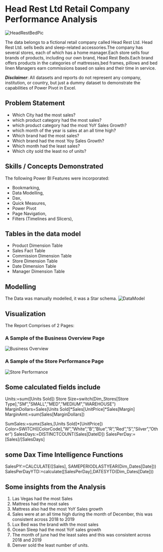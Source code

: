 # Head Rest Ltd Retail Company Performance Analysis
![HeadRestBedPic](https://github.com/CoyoteStark25/Head_Rest_Ltd_Retail_Company_Analysis_Excel/assets/77941966/2d0151c0-dc3a-443a-af0b-9b5605dc3163)

The data belongs to a fictional retail company called Head Rest Ltd. Head Rest Ltd. sells beds and sleep-related accessories.The company has several stores, each of which has a home manager.Each store sells four brands of products, including our own brand, Head Rest Beds.Each brand offers products in the categories of mattresses,bed frames, pillows and bed linen Managers earn commissions based on sales and their time in service.

_**Disclaimer**_: All datasets and reports do not represent any company, institution, or country, but just a dummy dataset to demonstrate the capabilities of Power Pivot in Excel.

## Problem Statement

- Which City had the most sales?
- which product category had the most sales?
- which product category had the most YoY Sales Growth?
- which month of the year is sales at an all time high?
- Which brand had the most sales?
- Which brand had the most Yoy Sales Growth?
- Which month had the least sales?
- Which city sold the least no of units?

## Skills / Concepts Demonstrated
The following Power BI Features were incorporated:

- Bookmarking,
- Data Modelling,
- Dax,
- Quick Measures,
- Power Pivot
- Page Navigation,
- Filters (Timelines and Slicers),

## Tables in the data model
- Product Dimension Table 
- Sales Fact Table
- Commission Dimension Table
- Store Dimension Table
- Date Dimension Table
- Manager Dimension Table

## Modelling
The Data was manually modelled, it was a Star schema.
![DataModel](https://github.com/CoyoteStark25/Head_Rest_Ltd_Retail_Company_Analysis_Excel/assets/77941966/c1904dde-7b76-4acf-a2f6-32ffeaeb9a32)

## Visualization

The Report Comprises of 2 Pages:
### A Sample of the Business Overview Page
![Business Overview](https://github.com/CoyoteStark25/Head_Rest_Ltd_Retail_Company_Analysis_Excel/assets/77941966/d86ccf9f-b4d5-459b-9bc4-793d7554cfae)

### A Sample of the Store Performance Page
![Store Performance](https://github.com/CoyoteStark25/Head_Rest_Ltd_Retail_Company_Analysis_Excel/assets/77941966/181bf14d-ab5d-4504-ab50-c8dff06ee227)

## Some calculated fields include
Units:=sum([Units Sold])
Store Size=switch(Dim_Stores[Store Type],"SM","SMALL","MED","MEDIUM","WAREHOUSE")
MarginDollars=Sales[Units Sold]*Sales[UnitPrice]*Sales[Margin]
MarginAmt:=sum(Sales[MarginDollars])

SumSales:=sumx(Sales,[Units Sold]*[UnitPrice])
Color=SWITCH([ColorCode],”W”,”White”,”B”,”Blue”,”R”,”Red”,”S”,”Silver”,”Other”)
SalesDays:=DISTINCTCOUNT(Sales[DateID])
SalesPerDay:=[Sales]/[SalesDays]

## some Dax Time Intelligence Functions
SalesPY:=CALCULATE([Sales], SAMEPERIODLASTYEAR(Dim_Dates[Date]))
SalesPerDayYTD:=calculate([SalesPerDay],DATESYTD(Dim_Dates[Date]))


## Some insights from the Analysis
1.	Las Vegas had the most Sales
2.	Mattress had the most sales
3.	Mattress also had the most YoY Sales growth
4.	Sales were at an all time high during the month of December, this was consistent across 2018 to 2019
5.	Lux Bed was the brand with the most sales
6.	Ocean Sleep had the most YoY sales growth
7.	The month of june had the least sales and this was consistent across 2018 and 2019
8.	Denver sold the least number of units.
